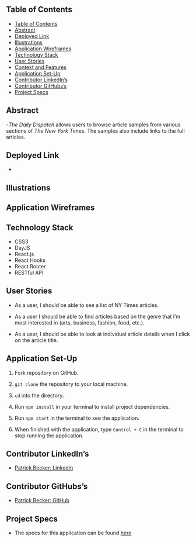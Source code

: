 ## Table of Contents

- [Table of Contents](#table-of-contents)
- [Abstract](#abstract)
- [Deployed Link](#)
- [Illustrations](#illustrations)
- [Application Wireframes](#application-wireframes)
- [Technology Stack](#technology-stack)
- [User Stories](#user-stories)
- [Context and Features](#context-and-features)
- [Application Set-Up](#application-set-up)
- [Contributor LinkedIn’s](#contributor-linkedins)
- [Contributor GitHubs’s](#contributor-githubss)
- [Project Specs](#project-specs)

## Abstract

-_The Daily Dispatch_ allows users to browse article samples from various sections of _The New York Times_. The samples also include links to the full articles. 

## Deployed Link

- 
## Illustrations

## Application Wireframes
## Technology Stack

- CSS3 
- DayJS
- React.js
- React Hooks
- React Router
- RESTful API

## User Stories

- As a user, I should be able to see a list of NY Times articles.

- As a user I should be able to find articles based on the genre that I’m most interested in (arts, business, fashion, food, etc.).

- As a user, I should be able to look at individual article details when I click on the article title. 
## Application Set-Up

1. Fork repository on GitHub.

2. `git clone` the repository to your local machine.

3. `cd` into the directory.

4. Run `npm install` in your terminal to install project dependencies.

5. Run `npm start` in the terminal to see the application. 

6. When finished with the application, type `Control + C` in the terminal to stop running the application. 

## Contributor LinkedIn’s

- [Patrick Becker: LinkedIn](https://www.linkedin.com/in/patrickgarrettbecker/)

## Contributor GitHubs’s

- [Patrick Becker: GitHub](https://github.com/PatrickGBecker) 

## Project Specs

- The specs for this application can be found 
[here](https://mod4.turing.edu/projects/take_home/take_home_fe)   